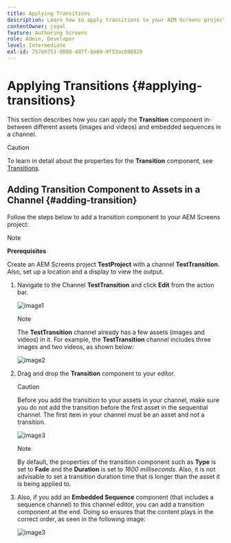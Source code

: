 ```yaml
---
title: Applying Transitions
description: Learn how to apply transitions to your AEM Screens projects.
contentOwner: jsyal
feature: Authoring Screens
role: Admin, Developer
level: Intermediate
exl-id: 757e6751-8008-487f-be89-9f53ac898928
---
```

# Applying Transitions {#applying-transitions}

This section describes how you can apply the **Transition** component in-between different assets (images and videos) and embedded sequences in a channel.

>[!CAUTION]
>
>To learn in detail about the properties for the **Transition** component, see [Transitions](adding-components-to-a-channel.md#transition).

## Adding Transition Component to Assets in a Channel {#adding-transition}

Follow the steps below to add a transition component to your AEM Screens project:

>[!NOTE]
>
>**Prerequisites**
>
>Create an AEM Screens project **TestProject** with a channel **TestTransition**. Also, set up a location and a display to view the output.

1. Navigate to the Channel **TestTransition** and click **Edit** from the action bar.

   ![image1](assets/transitions1.png)

   >[!NOTE]
   >
   >The **TestTransition** channel already has a few assets (images and videos) in it. For example, the **TestTransition** channel includes three images and two videos, as shown below:
   
   ![image2](assets/transitions2.png)
   

1. Drag and drop the **Transition** component to your editor.

   >[!CAUTION]
   >
   >Before you add the transition to your assets in your channel, make sure you do not add the transition before the first asset in the sequential channel. The first item in your channel must be an asset and not a transition.

   ![image3](assets/transitions3.png)

   >[!NOTE]
   >
   >By default, the properties of the transition component such as **Type** is set to **Fade** and the **Duration** is set to *1600 milliseconds*. Also, it is not advisable to set a transition duration time that is longer than the asset it is being applied to.

1. Also, if you add an **Embedded Sequence** component (that includes a sequence channel) to this channel editor, you can add a transition component at the end. Doing so ensures that the content plays in the correct order, as seen in the following image:

   ![image3](assets/transitions5.png)
